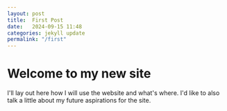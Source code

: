 ```yaml
---
layout: post
title:  First Post
date:   2024-09-15 11:48
categories: jekyll update
permalink: "/first"
---
```

# Welcome to my new site 

I'll lay out here how I will use the website and what's where. 
I'd like to also talk a little about my future aspirations for the site. 

